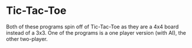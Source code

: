# Tic-Tac-Toe

Both of these programs spin off of Tic-Tac-Toe as they are a 4x4 board instead of a 3x3.
One of the programs is a one player version (with AI), the other two-player.
